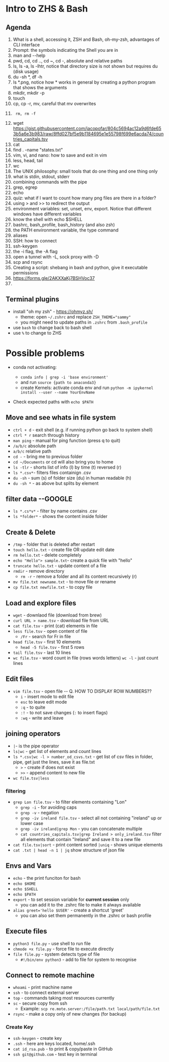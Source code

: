 # Intro to ZHS & Bash


## Agenda
1. What is a shell, accessing it, ZSH and Bash, oh-my-zsh, advantages of CLI interface
2. Prompt: the symbols indicating the Shell you are in
3. man and --help
4. pwd, cd, cd .., cd ~, cd -, absolute and relative paths
5. ls, ls -a, ls -lhtr, notice that directory size is not shown but requires du (disk usage)
6. du -sh *, df -h 
7. ls *.png, notice how * works in general by creating a python program that shows the arguments
8. mkdir, mkdir -p
9. touch
10. cp, cp -r, mv, careful that mv overwrites
11.      rm, rm -f
12. wget https://gist.githubusercontent.com/jacopofar/804c5694ac12a9d6fde653b5a6e3b983/raw/8ffd027bf5e9b1184695e1e55798f699e6acda74/countries_capitals.tsv
13. cat 
14. find . -name "states.txt"
15. vim, vi, and nano: how to save and exit in vim
16. less, head, tail
17. wc
18. The UNIX philosophy: small tools that do one thing and one thing only
19. what is stdin, stdout, stderr
20. combining commands with the pipe
21. grep, egrep
22. echo
23. quiz: what if I want to count how many png files are there in a folder?
24. using > and >> to redirect the output
25. environment variables: set, unset, env, export. Notice that different windows have different variables
26. know the shell with echo $SHELL
27. bashrc, bash_profile, bash_history (and also zsh)
28. the PATH environment variable, the type command
29. aliases
30. SSH: how to connect
31. ssh-keygen
32. the -i flag, the -A flag
33. open a tunnel with -L, sock proxy with -D
34. scp and rsync
35. Creating a script: shebang in bash and python, give it executable permissions
36. https://forms.gle/2AKXXaKj7BSHVoc37
37.

## Terminal plugins
* install "oh my zsh" - https://ohmyz.sh/
    * theme: open `~/.zshrc` and replace `ZSH_THEME="sammy"`
    * you might need to update paths in `.zshrc` from `.bash_profile`
* use `bash` to change back to bash shell
* use `%` to change to ZHS

# Possible problems
* conda not activating:
    * `conda info | grep -i 'base environment'`
    * and run `source {path to anaconda3}` 
    * create Kernels: activate conda env and run `python -m ipykernel install --user --name YourEnvName`

* Check expected paths with `echo $PATH`

## Move and see whats in file system
* `ctrl + d` - exit shell (e.g. if running python go back to system shell)
* `ctrl * r` search through history
* `man ping` - manual for ping function (press q to quit)
* `/a/b/c` absolute path
* `a/b/c` relative path
* `cd -` - bring me to previous folder
* `cd ~/Documents`  or cd will also bring you to home
* `ls -tlr` - shorts list of info (l) by time (t) reversed (r)
* `ls *.csv*`- filters files containign .csv
* `du -sh` - sum (s) of folder size (du) in human readable (h)
* `du -sh *` - as above but splits by element

## filter data --GOOGLE

* `ls *.cs*v*` - filter by name contains .csv
* `ls *folder*` - shows the content inside folder

## Create & Delete
* `/tmp` - folder that is deleted after restart
* `touch hello.txt` - create file OR update edit date
* `rm hello.txt` - delete completely
* `echo "Hello"> sample.txt`- create a quick file with "hello"
* `truncate hello.txt` - update content of a file
* `rmdir` - remove directory
    * `rm -r` - remove a folder and all its content recursively (r)
* `mv file.txt newname.txt` - to move file or rename
* `cp file.txt newfile.txt` - to copy file

## Load and explore files
* `wget` - downlaod file (download from brew)
* `curl URL > name.tsv` - download file from URL
* `cat file.tsv` - print (cat) elements in file
* `less file.tsv` - open content of file
    * `/Fr` - search for Fr in file
* `head file.tsv` - first 10 elements
    * `head -5 file.tsv` - first 5 rows
* `tail file.tsv` - last 10 lines
* `wc file.tsv` - word count in file (rows words letters)
    `wc -l` - just count lines

## Edit files
* `vim file.tsv` - open file -- Q. HOW TO DISPLAY ROW NUMBERS??
    *  `i` - insert mode to edit file
    * `esc` to leave edit mode
    * `:q` - to quite
    * `:!` - to not save changes (`:` to insert flags)
    * `:wq` - write and leave

## joining operators
* `|`- is the pipe operator
* `ls|wc` - get list of elements and count lines
* `ls *.csv|wc -l > number_od_csvs.txt` - get list of csv files in folder, pipe, get just the lines, save it as file.txt
    * `>` - create if does not exist
    * `>>` - append content to new file
* `wc file.tsv|less`

### filtering
* `grep Lon file.tsv` - to filter elements containing "Lon"
    * `grep -i` - for avoiding caps
    * `grep -v` - negation
    * `grep -iv ireland file.tsv` - select all not containing "ireland" up or lower case 
    * `grep -iv ireland|grep Mon` - you can concatenate multiple
    * `cat countries_capitals.tsv|grep Ireland > only_ireland.tsv` filter all elements that contain "Ireland" and save it to a new file
* `cat file.tsv|sort` - print content sorted
    `|uniq` - shows unique elements
* `cat .txt | head -n 1 | jq` show structure of json file


## Envs and Vars
* `echo` - the print funciton for bash
* `echo $HOME`
* `echo $SHELL`
* `echo $PATH`  
* `export` - to set session variable for **current session** only
    * you can add it to the .zshrc file to make it always available
* `alias greet='hello $USER'` - create a shortcut 'greet'
    * you can also set them permanently in the .zshrc or bash profile

## Execute files
* `python3 file.py` - use shell to run file
* `chmode +x file.py` - force file to execute directly
* `file file.py` - system detects type of file
    * `#!/bin/env python3` - add to file for system to recognise

## Connect to remote machine
* `whoami` - print machine name
* `ssh` - to connect external server
* `top` - commands taking most resources currently
* `sc` - secure copy from ssh
    * Example: `scp re.mote.server:/file/path.txt local/path/file.txt` 
* `rsync` - make a copy only of new changes (for backup)

### Create Key
* `ssh-keygen` - create key 
* `.ssh` - here are keys located, home/.ssh
* `cat id_rsa.pub` - to print & copy/paste in GitHub
* `ssh git@github.com` - test key in terminal

